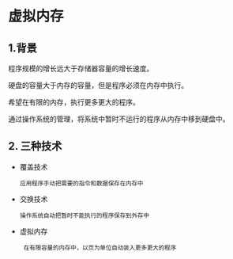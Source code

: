 # 虚拟内存

## 1.背景

程序规模的增长远大于存储器容量的增长速度。

硬盘的容量大于内存的容量，但是程序必须在内存中执行。

希望在有限的内存，执行更多更大的程序。

通过操作系统的管理，将系统中暂时不运行的程序从内存中移到硬盘中。


## 2. 三种技术

- 覆盖技术
      
      应用程序手动把需要的指令和数据保存在内存中

- 交换技术

      操作系统自动把暂时不能执行的程序保存到外存中

- 虚拟内存
       
       在有限容量的内存中，以页为单位自动装入更多更大的程序


